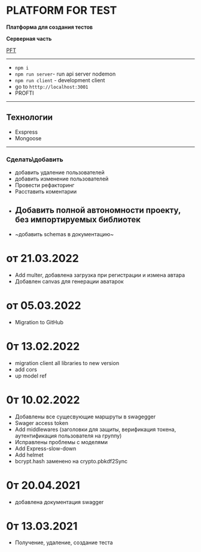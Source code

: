 # PLATFORM FOR TEST

**Платформа для создания тестов**

**Серверная часть**

[PFT](https://pft-server.herokuapp.com/)

---

- `npm i`
- `npm run server`- run api server nodemon
- `npm run client` - development client
- go to `htttp://localhost:3001`
- PROFTI

---

## Технологии

- Exspress
- Mongoose

---

### Сделать\добавить

- добавить удаление пользователей
- добавить изменение пользователей
- Провести рефакторинг
- Расставить коментарии
- ## Добавить полной автономности проекту, без импортируемых библиотек
- ~добавить schemas в документацию~
<!-- - [x] this is a complete item
- [ ] this is an incomplete item -->

# от 21.03.2022

- Add multer, добавлена загрузка при регистрации и измена автара
- Добавлен canvas для генерации аватарок

# от 05.03.2022

- Migration to GitHub

# 0т 13.02.2022

- migration client all libraries to new version
- add cors
- up model ref

# 0т 10.02.2022

- Добавлены все сущесвующие маршруты в swagegger
- Swager access token
- Add middlewares (заголовки для защиты, верификация токена, аутентификация пользователя на группу)
- Исправлены проблемы с моделями
- Add Express-slow-down
- Add helmet
- bcrypt.hash заменено на crypto.pbkdf2Sync

# 0т 20.04.2021

- добавлена документация swagger

# 0т 13.03.2021

- Получение, удаление, создание теста
